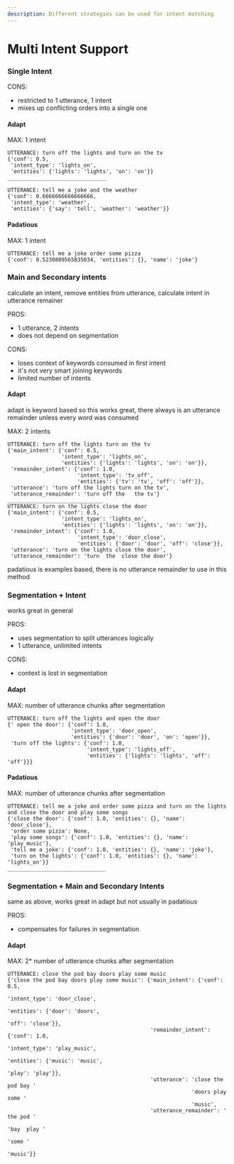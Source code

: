```yaml
---
description: Different strategies can be used for intent matching
---
```


# Multi Intent Support

### Single Intent

CONS:

* restricted to 1 utterance, 1 intent
* mixes up conflicting orders into a single one

#### Adapt

MAX: 1 intent

```text
UTTERANCE: turn off the lights and turn on the tv
{'conf': 0.5,
 'intent_type': 'lights_on',
 'entities': {'lights': 'lights', 'on': 'on'}}
_______________________________

UTTERANCE: tell me a joke and the weather
{'conf': 0.6666666666666666,
 'intent_type': 'weather',
 'entities': {'say': 'tell', 'weather': 'weather'}}
```

#### Padatious

MAX: 1 intent

```text
UTTERANCE: tell me a joke order some pizza
{'conf': 0.5230809565835034, 'entities': {}, 'name': 'joke'}    
```

### Main and Secondary intents

calculate an intent, remove entities from utterance, calculate intent in utterance remainer

PROS:

* 1 utterance, 2 intents
* does not depend on segmentation

CONS:

* loses context of keywords consumed in first intent
* it's not very smart joining keywords
* limited number of intents

#### Adapt

adapt is keyword based so this works great, there always is an utterance remainder unless every word was consumed

MAX: 2 intents

```text
UTTERANCE: turn off the lights turn on the tv
{'main_intent': {'conf': 0.5,
                 'intent_type': 'lights_on',
                 'entities': {'lights': 'lights', 'on': 'on'}},
 'remainder_intent': {'conf': 1.0,
                      'intent_type': 'tv_off',
                      'entities': {'tv': 'tv', 'off': 'off'}},
 'utterance': 'turn off the lights turn on the tv',
 'utterance_remainder': 'turn off the   the tv'}
______________________________
UTTERANCE: turn on the lights close the door
{'main_intent': {'conf': 0.5,
                 'intent_type': 'lights_on',
                 'entities': {'lights': 'lights', 'on': 'on'}},
 'remainder_intent': {'conf': 1.0,
                      'intent_type': 'door_close',
                      'entities': {'door': 'door', 'off': 'close'}},
 'utterance': 'turn on the lights close the door',
 'utterance_remainder': 'turn  the  close the door'}
```

padatious is examples based, there is no utterance remainder to use in this method

### Segmentation + Intent

works great in general

PROS:

* uses segmentation to split utterances logically
* 1 utterance, unlimited intents

CONS:

* context is lost in segmentation

#### Adapt

MAX: number of utterance chunks after segmentation

```text
UTTERANCE: turn off the lights and open the door
{' open the door': {'conf': 1.0,
                    'intent_type': 'door_open',
                    'entities': {'door': 'door', 'on': 'open'}},
 'turn off the lights': {'conf': 1.0,
                         'intent_type': 'lights_off',
                         'entities': {'lights': 'lights', 'off': 'off'}}}
```

#### Padatious

MAX: number of utterance chunks after segmentation

```text
UTTERANCE: tell me a joke and order some pizza and turn on the lights and close the door and play some songs
{'close the door': {'conf': 1.0, 'entities': {}, 'name': 'door_close'},
 'order some pizza': None,
 'play some songs': {'conf': 1.0, 'entities': {}, 'name': 'play_music'},
 'tell me a joke': {'conf': 1.0, 'entities': {}, 'name': 'joke'},
 'turn on the lights': {'conf': 1.0, 'entities': {}, 'name': 'lights_on'}}
_______________________________
```

### Segmentation + Main and Secondary Intents

same as above, works great in adapt but not usually in padatious

PROS:

* compensates for failures in segmentation

#### Adapt

MAX: 2\* number of utterance chunks after segmentation

```text
UTTERANCE: close the pod bay doors play some music
{'close the pod bay doors play some music': {'main_intent': {'conf': 0.5,
                                                             'intent_type': 'door_close',
                                                             'entities': {'door': 'doors',
                                                                         'off': 'close'}},
                                             'remainder_intent': {'conf': 1.0,
                                                                  'intent_type': 'play_music',
                                                                  'entities': {'music': 'music',
                                                                              'play': 'play'}},
                                             'utterance': 'close the pod bay '
                                                          'doors play some '
                                                          'music',
                                             'utterance_remainder': ' the pod '
                                                                    'bay  play '
                                                                    'some '
                                                                    'music'}} 
```

